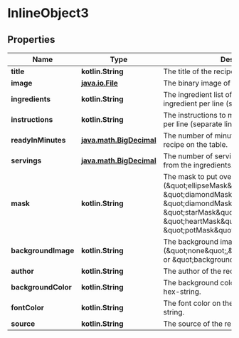 
# InlineObject3

## Properties
Name | Type | Description | Notes
------------ | ------------- | ------------- | -------------
**title** | **kotlin.String** | The title of the recipe. | 
**image** | [**java.io.File**](java.io.File.md) | The binary image of the recipe as jpg. | 
**ingredients** | **kotlin.String** | The ingredient list of the recipe, one ingredient per line (separate lines with \\n). | 
**instructions** | **kotlin.String** | The instructions to make the recipe. One step per line (separate lines with \\n). | 
**readyInMinutes** | [**java.math.BigDecimal**](java.math.BigDecimal.md) | The number of minutes it takes to get the recipe on the table. | 
**servings** | [**java.math.BigDecimal**](java.math.BigDecimal.md) | The number of servings that you can make from the ingredients. | 
**mask** | **kotlin.String** | The mask to put over the recipe image (\&quot;ellipseMask\&quot;, \&quot;diamondMask\&quot;, \&quot;diamondMask\&quot;, \&quot;starMask\&quot;, \&quot;heartMask\&quot;, \&quot;potMask\&quot;, \&quot;fishMask\&quot;). | 
**backgroundImage** | **kotlin.String** | The background image (\&quot;none\&quot;,\&quot;background1\&quot;, or \&quot;background2\&quot;). | 
**author** | **kotlin.String** | The author of the recipe. |  [optional]
**backgroundColor** | **kotlin.String** | The background color on the recipe card as a hex-string. |  [optional]
**fontColor** | **kotlin.String** | The font color on the recipe card as a hex-string. |  [optional]
**source** | **kotlin.String** | The source of the recipe. |  [optional]



